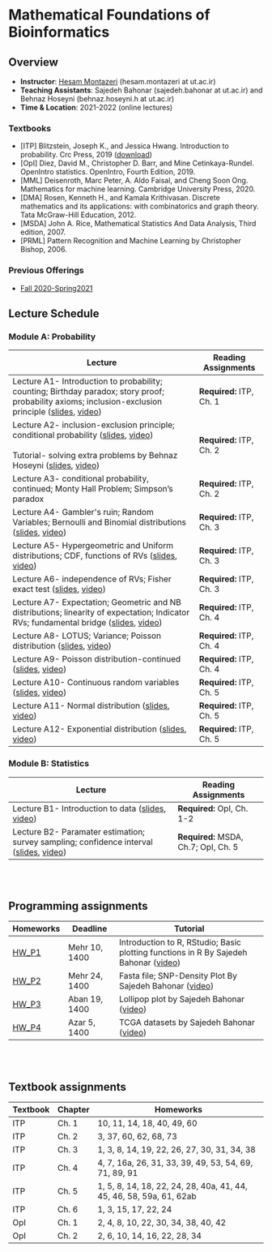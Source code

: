 # Mathematical Foundations of Bioinformatics

## Overview
- **Instructor**: [Hesam Montazeri](http://lcbb.ut.ac.ir) (hesam.montazeri at ut.ac.ir)
- **Teaching Assistants**: Sajedeh Bahonar (sajedeh.bahonar at ut.ac.ir) and Behnaz Hoseyni (behnaz.hoseyni.h at ut.ac.ir) 
- **Time & Location**: 2021-2022 (online lectures)
### Textbooks
- [ITP] Blitzstein, Joseph K., and Jessica Hwang. Introduction to probability. Crc Press, 2019 ([download](https://drive.google.com/file/d/1VmkAAGOYCTORq1wxSQqy255qLJjTNvBI/view))
- [OpI] Diez, David M., Christopher D. Barr, and Mine Cetinkaya-Rundel. OpenIntro statistics. OpenIntro, Fourth Edition, 2019. 
- [MML] Deisenroth, Marc Peter, A. Aldo Faisal, and Cheng Soon Ong. Mathematics for machine learning. Cambridge University Press, 2020.
- [DMA] Rosen, Kenneth H., and Kamala Krithivasan. Discrete mathematics and its applications: with combinatorics and graph theory. Tata McGraw-Hill Education, 2012.
- [MSDA] John A. Rice, Mathematical Statistics And Data Analysis, Third edition, 2007.
- [PRML] Pattern Recognition and Machine Learning by Christopher Bishop, 2006. 

### Previous Offerings
- [Fall 2020-Spring2021](PreviousOfferings/Fall2020/) 

## Lecture Schedule

### Module A: Probability
Lecture | Reading Assignments | 
 -------------------------- | -------------------------- |
Lecture A1- Introduction to probability; counting; Birthday paradox; story proof; probability axioms; inclusion-exclusion principle ([slides](https://drive.google.com/file/d/1rIlBGc3ZRgWWJS91PwBPMK9koHY-o3kP/view?usp=sharing), [video](https://drive.google.com/file/d/1meXN0co4PvvH3y6stxyNksQq1Y5xjF1d/view?usp=sharing))   | **Required:** ITP, Ch. 1 | 
Lecture A2- inclusion-exclusion principle; conditional probability ([slides](https://drive.google.com/file/d/1dk9sgAo7Hk9G_aKmepB_gwLfnQqQusAc/view?usp=sharing), [video](https://drive.google.com/file/d/1Q1EMkMX0X0YrRz8xaKlOk-_Gfb0D15ZS/view?usp=sharing)) <br> <br> Tutorial- solving extra problems by Behnaz Hoseyni ([slides](https://drive.google.com/file/d/1S49J9zzrePRTsS_R-xNGHSL48fnE6tAE/view?usp=sharing), [video](https://drive.google.com/file/d/1h9kRzLuUtWQp1p1Vxq1Bs6h5fGu14ctB/view?usp=sharing)) | **Required:** ITP, Ch. 2 | 
Lecture A3- conditional probability, continued; Monty Hall Problem; Simpson’s paradox | **Required:** ITP, Ch. 2 | 
Lecture A4- Gambler's ruin; Random Variables; Bernoulli and Binomial distributions ([slides](https://drive.google.com/file/d/1RUB28Z21JHtB7ZH2_GD_UaTI3-4bRaLU/view?usp=sharing), [video](https://drive.google.com/file/d/1op6su2gNG7TNxXByY6fAUwzKbRVnGcwC/view?usp=sharing)) | **Required:** ITP, Ch. 3 |  
Lecture A5- Hypergeometric and Uniform distributions; CDF, functions of RVs ([slides](https://drive.google.com/file/d/1r1fPLwb92EF8e-zWUGsCzkOSme3_YR6q/view?usp=sharing), [video](https://drive.google.com/file/d/1QaRvAjnQ5vpZFru77aeSCsfLO8cpvDMH/view?usp=sharing))  | **Required:** ITP, Ch. 3 | 
Lecture A6- independence of RVs; Fisher exact test ([slides](https://drive.google.com/file/d/1VC28jDuK49yWSivpYQ6Wx24N1rR4zVaP/view?usp=sharing), [video](https://drive.google.com/file/d/1B9Xp8EP7o-LlhXJpmUphKZEX3HX_W_oV/view?usp=sharing)) | **Required:** ITP, Ch. 3 | 
Lecture A7- Expectation; Geometric and NB distributions; linearity of expectation; Indicator RVs; fundamental bridge  ([slides](https://drive.google.com/file/d/1VlEDfbJou-bEsvCkUUA_TSxN-pKjJntW/view?usp=sharing), [video](https://drive.google.com/file/d/1Mk-qfEJ5lA8Z-kPjd5-w6YE8TGPrbJce/view?usp=sharing)) | **Required:** ITP, Ch. 4 | 
Lecture A8- LOTUS; Variance; Poisson distribution ([slides](https://drive.google.com/file/d/1QZniLyWA-dewUlWfiZ_Ia_K5z2JbQX0z/view?usp=sharing), [video](https://drive.google.com/file/d/1yX59KHr_BP1gtsVCo8WeElb8eEnwo5KV/view?usp=sharing)) | **Required:** ITP, Ch. 4 | 
Lecture A9- Poisson distribution-continued ([slides](https://drive.google.com/file/d/1-9PRUGL7GB64UQFtHgRz_qv7_M7LCAO1/view?usp=sharing), [video](https://drive.google.com/file/d/1STO1mb04X1LUbUChCVi3qNiq0GnOuiJB/view?usp=sharing)) | **Required:** ITP, Ch. 4 | 
Lecture A10- Continuous random variables ([slides](https://drive.google.com/file/d/1Qt0eia9tr_3hVJ65QXUBY-NuUWS0EVcy/view?usp=sharing), [video](https://drive.google.com/file/d/15VbeVGXN7rp-JvlBigLPF1WL9ShDc9AJ/view?usp=sharing)) | **Required:** ITP, Ch. 5 | 
Lecture A11- Normal distribution ([slides](https://drive.google.com/file/d/1sG6aLEQJnyUbE1AyCMHHDRsFwlzjvKkS/view?usp=sharing), [video](https://drive.google.com/file/d/1db8wgKSA3ekTSzWYQ7srNEcl128BYJHB/view?usp=sharing)) | **Required:** ITP, Ch. 5 | 
Lecture A12- Exponential distribution ([slides](https://drive.google.com/file/d/14GmRZhRDxpvN6ZT4vncWR9C9VU4mftkg/view?usp=sharing), [video](https://drive.google.com/file/d/1MnUlb_dy57pchiHjDsPIeN9SYa-0ZKqH/view?usp=sharing)) | **Required:** ITP, Ch. 5 | 

### Module B: Statistics
Lecture | Reading Assignments | 
 -------------------------- | -------------------------- |
Lecture B1- Introduction to data ([slides](https://drive.google.com/file/d/17tcsEBVLMaXdDIZi4Hoq4EoAOqPRcEbm/view?usp=sharing), [video](https://drive.google.com/file/d/1wXAg054X3rjm5HogNciJQojcy5mkgCJE/view?usp=sharing))   | **Required:** OpI, Ch. 1-2 | 
Lecture B2- Paramater estimation; survey sampling; confidence interval ([slides](https://drive.google.com/file/d/16VQxGSci2MNQYZ1_CwuTLQrH8r01x8_l/view?usp=sharing), [video](https://drive.google.com/file/d/1kCykjJBTnJckBtIXn9_ibEzmTbdpb-bO/view?usp=sharing)) | **Required:** MSDA, Ch.7;  OpI, Ch. 5 | 


<br> <br> 
## Programming assignments
Homeworks  | Deadline | Tutorial
 ------- | --------------------------------- | ---------------------------------|
[HW_P1](https://drive.google.com/file/d/15ieTOp1S7aLuhAMHewnKruWxuXEeylmm/view?usp=sharing) | Mehr 10, 1400 | Introduction to R, RStudio; Basic plotting functions in R By Sajedeh Bahonar ([video](https://drive.google.com/file/d/1wwOdsTVAha4UgvJa2F_a3wTTxJVr_HJ_/view?usp=sharing)) |
[HW_P2](https://drive.google.com/file/d/1RBeoNPZP-tMjkdVEzqVN1x8Y5wjAYpWd/view?usp=sharing) | Mehr 24, 1400 | Fasta file; SNP-Density Plot By Sajedeh Bahonar ([video](https://drive.google.com/file/d/1ynIUorHMXDEoaDZYpsTAUi-vClS9PCLB/view?usp=sharing)) | 
[HW_P3](https://drive.google.com/file/d/1qJZZkzOzDea0t0KXEbd1_zgOSRNPXoVk/view?usp=sharing) | Aban 19, 1400 | Lollipop plot by Sajedeh Bahonar ([video](https://drive.google.com/file/d/1zIoanOMMEOysxNH3hcyAJCKFWpHfgDcr/view?usp=sharing))|
[HW_P4](https://drive.google.com/file/d/1CRLW1Hxie-D7LSIUsL-0Yw4Fj0PNekW1/view?usp=sharing) | Azar 5, 1400 | TCGA datasets by Sajedeh Bahonar  ([video](https://drive.google.com/file/d/1qfn3OOU8Ag0VgaQ33xgkCDjzRCEOMWYS/view?usp=sharing))|


<br> <br> 
## Textbook assignments
Textbook | Chapter | Homeworks  |
-------- | ---- | -------------------------------------- |
ITP | Ch. 1 | 10, 11, 14, 18, 40, 49, 60 |
ITP | Ch. 2 | 3, 37, 60, 62, 68, 73 |
ITP | Ch. 3 | 1, 3, 8, 14, 19, 22, 26, 27, 30, 31, 34, 38 |
ITP | Ch. 4 | 4, 7, 16a, 26, 31, 33, 39, 49, 53, 54, 69, 71, 89, 91 |
ITP | Ch. 5 | 1, 5, 8, 14, 18, 22, 24, 28, 40a, 41, 44, 45, 46, 58, 59a, 61, 62ab |
ITP | Ch. 6 | 1, 3, 15, 17, 22, 24 |
OpI | Ch. 1 | 2, 4, 8, 10, 22, 30, 34, 38, 40, 42 |
OpI | Ch. 2 | 2, 6, 10, 14, 16, 22, 28, 34 |

